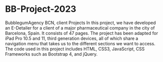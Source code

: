 # BB-Project-2023
BubblegumAgency BCN, client Projects
In this project, we have developed an E-Detailer for a client of a major pharmaceutical company in the city of Barcelona, Spain. 
It consists of 47 pages. The project has been adapted for iPad Pro 10.5 and 11, third generation devices, all of which share a navigation menu that takes us to the different sections we want to access. 
The code used in this project includes HTML, CSS3, JavaScript, CSS Frameworks such as Bootstrap 4, and jQuery.
